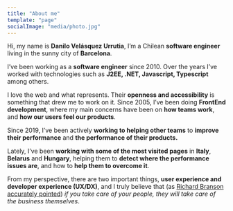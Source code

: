 ```yaml
---
title: "About me"
template: "page"
socialImage: "media/photo.jpg"
---
```


Hi, my name is **Danilo Velásquez Urrutia**, I’m a Chilean **software engineer**
living in the sunny city of **Barcelona**.

I’ve been working as a **software engineer** since 2010. Over the years I’ve
worked with technologies such as **J2EE, .NET, Javascript, Typescript** among
others.

I love the web and what represents. Their **openness and accessibility** is
something that drew me to work on it. Since 2005, I’ve been doing **FrontEnd
development**, where my main concerns have been on **how teams work**, and **how
our users feel our products**.

Since 2019, I’ve been actively **working to helping other teams** to **improve
their performance** and **the performance of their products.**

Lately, I’ve been **working with some of the most visited pages** in **Italy**,
**Belarus** and **Hungary**, helping them to **detect where the performance
issues are**, and how to **help them to overcome it**.

From my perspective, there are two important things, **user experience and
developer experience (UX/DX)**, and I truly believe that (as
[Richard Branson accurately pointed](https://www.forbes.com/sites/pavelkrapivin/2018/07/09/sir-richard-bransons-5-billion-reasons-to-make-your-employees-candidates-happy/#3df5574a6710))
_if you take care of your people, they will take care of the business
themselves_.

